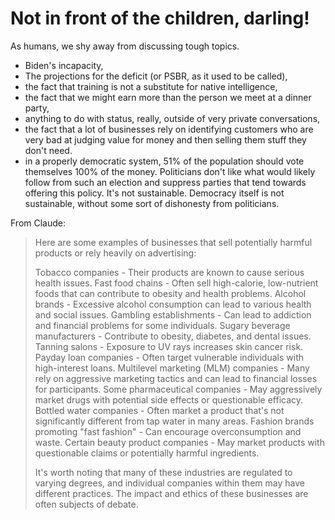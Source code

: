 # Not in front of the children, darling!

As humans, we shy away from discussing tough topics.

- Biden's incapacity,
- The projections for the deficit (or PSBR, as it used to be called),
- the fact that training is not a substitute for native intelligence,
- the fact that we might earn more than the person we meet at a dinner party,
- anything to do with status, really, outside of very private conversations,
- the fact that a lot of businesses rely on identifying customers who are very bad at judging value for money and then selling them stuff they don't need.
 - in a properly democratic system, 51% of the population should vote themselves 100% of the money. Politicians don't like what would likely follow from such an election and suppress parties that tend towards offering this policy. It's not sustainable. Democracy itself is not sustainable, without some sort of dishonesty from politicians.


From Claude:

> Here are some examples of businesses that sell potentially harmful products or rely heavily on advertising:
> 
> Tobacco companies - Their products are known to cause serious health issues.
> Fast food chains - Often sell high-calorie, low-nutrient foods that can contribute to obesity and health problems.
> Alcohol brands - Excessive alcohol consumption can lead to various health and social issues.
> Gambling establishments - Can lead to addiction and financial problems for some individuals.
> Sugary beverage manufacturers - Contribute to obesity, diabetes, and dental issues.
> Tanning salons - Exposure to UV rays increases skin cancer risk.
> Payday loan companies - Often target vulnerable individuals with high-interest loans.
> Multilevel marketing (MLM) companies - Many rely on aggressive marketing tactics and can lead to financial losses for participants.
> Some pharmaceutical companies - May aggressively market drugs with potential side effects or questionable efficacy.
> Bottled water companies - Often market a product that's not significantly different from tap water in many areas.
> Fashion brands promoting "fast fashion" - Can encourage overconsumption and waste.
> Certain beauty product companies - May market products with questionable claims or potentially harmful ingredients.
> 
> It's worth noting that many of these industries are regulated to varying degrees, and individual companies within them may have different practices. The impact and ethics of these businesses are often subjects of debate.
